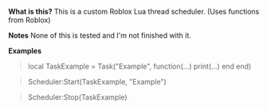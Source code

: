 **What is this?**
This is a custom Roblox Lua thread scheduler. (Uses functions from Roblox)

**Notes**
None of this is tested and I'm not finished with it.

**Examples**

> local TaskExample = Task("Example", function(...) print(...) end end)

> Scheduler:Start(TaskExample, "Example") 	

> Scheduler:Stop(TaskExample)
